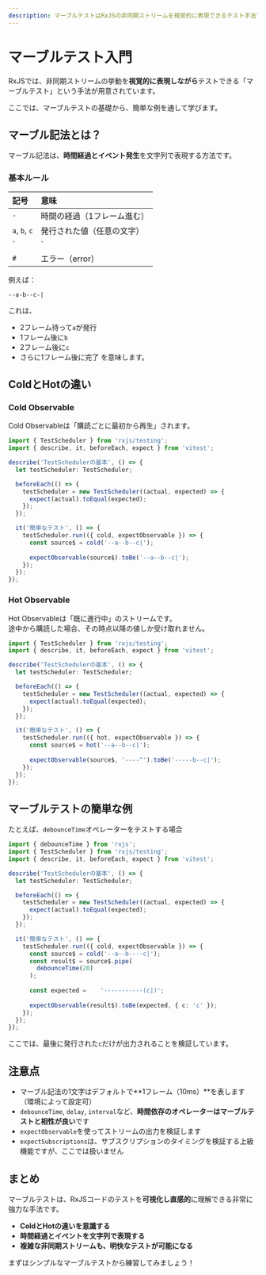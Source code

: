 ```yaml
---
description: マーブルテストはRxJSの非同期ストリームを視覚的に表現できるテスト手法で、Cold/Hotの違いや記法ルール、基本的な使い方を丁寧に解説します。
---
```


# マーブルテスト入門

RxJSでは、非同期ストリームの挙動を**視覚的に表現しながら**テストできる「マーブルテスト」という手法が用意されています。

ここでは、マーブルテストの基礎から、簡単な例を通して学びます。

## マーブル記法とは？

マーブル記法は、**時間経過とイベント発生**を文字列で表現する方法です。

### 基本ルール

| 記号 | 意味 |
|:----|:----|
| `-` | 時間の経過（1フレーム進む） |
| `a`, `b`, `c` | 発行された値（任意の文字） |
| `|` | 完了（complete） |
| `#` | エラー（error） |

例えば：

```text
--a-b--c-|
```
これは、
- 2フレーム待って`a`が発行
- 1フレーム後に`b`
- 2フレーム後に`c`
- さらに1フレーム後に完了
を意味します。

## ColdとHotの違い

### Cold Observable

Cold Observableは「購読ごとに最初から再生」されます。

```ts
import { TestScheduler } from 'rxjs/testing';
import { describe, it, beforeEach, expect } from 'vitest';

describe('TestSchedulerの基本', () => {
  let testScheduler: TestScheduler;

  beforeEach(() => {
    testScheduler = new TestScheduler((actual, expected) => {
      expect(actual).toEqual(expected);
    });
  });

  it('簡単なテスト', () => {
    testScheduler.run(({ cold, expectObservable }) => {
      const source$ = cold('--a--b--c|');
    
      expectObservable(source$).toBe('--a--b--c|');
    });
  });
});

```

### Hot Observable

Hot Observableは「既に進行中」のストリームです。  
途中から購読した場合、その時点以降の値しか受け取れません。

```ts
import { TestScheduler } from 'rxjs/testing';
import { describe, it, beforeEach, expect } from 'vitest';

describe('TestSchedulerの基本', () => {
  let testScheduler: TestScheduler;

  beforeEach(() => {
    testScheduler = new TestScheduler((actual, expected) => {
      expect(actual).toEqual(expected);
    });
  });

  it('簡単なテスト', () => {
    testScheduler.run(({ hot, expectObservable }) => {
      const source$ = hot('--a--b--c|');
    
      expectObservable(source$, '----^').toBe('-----b--c|');
    });
  });
});

```

## マーブルテストの簡単な例

たとえば、`debounceTime`オペレーターをテストする場合

```ts
import { debounceTime } from 'rxjs';
import { TestScheduler } from 'rxjs/testing';
import { describe, it, beforeEach, expect } from 'vitest';

describe('TestSchedulerの基本', () => {
  let testScheduler: TestScheduler;

  beforeEach(() => {
    testScheduler = new TestScheduler((actual, expected) => {
      expect(actual).toEqual(expected);
    });
  });

  it('簡単なテスト', () => {
    testScheduler.run(({ cold, expectObservable }) => {
      const source$ = cold('--a--b----c|');
      const result$ = source$.pipe(
        debounceTime(20)
      );
    
      const expected =    '-----------(c|)';
    
      expectObservable(result$).toBe(expected, { c: 'c' });
    });
  });
});

```

ここでは、最後に発行された`c`だけが出力されることを検証しています。

## 注意点

- マーブル記法の1文字はデフォルトで**1フレーム（10ms）**を表します（環境によって設定可）
- `debounceTime`, `delay`, `interval`など、**時間依存のオペレーターはマーブルテストと相性が良い**です
- `expectObservable`を使ってストリームの出力を検証します
- `expectSubscriptions`は、サブスクリプションのタイミングを検証する上級機能ですが、ここでは扱いません

## まとめ

マーブルテストは、RxJSコードのテストを**可視化し直感的**に理解できる非常に強力な手法です。

- **ColdとHotの違いを意識する**
- **時間経過とイベントを文字列で表現する**
- **複雑な非同期ストリームも、明快なテストが可能になる**

まずはシンプルなマーブルテストから練習してみましょう！